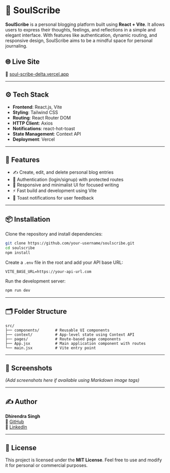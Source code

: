 # 📝 SoulScribe

**SoulScribe** is a personal blogging platform built using **React + Vite**. It allows users to express their thoughts, feelings, and reflections in a simple and elegant interface. With features like authentication, dynamic routing, and responsive design, SoulScribe aims to be a mindful space for personal journaling.

## 🌐 Live Site

🔗 [soul-scribe-delta.vercel.app](https://soul-scribe-delta.vercel.app)

---

## ⚙️ Tech Stack

- **Frontend**: React.js, Vite
- **Styling**: Tailwind CSS
- **Routing**: React Router DOM
- **HTTP Client**: Axios
- **Notifications**: react-hot-toast
- **State Management**: Context API
- **Deployment**: Vercel

---

## 🚀 Features

- ✍️ Create, edit, and delete personal blog entries
- 🔐 Authentication (login/signup) with protected routes
- 🌙 Responsive and minimalist UI for focused writing
- ⚡️ Fast build and development using Vite
- 🔔 Toast notifications for user feedback

---

## 📦 Installation

Clone the repository and install dependencies:

```bash
git clone https://github.com/your-username/soulscribe.git
cd soulscribe
npm install
```

Create a `.env` file in the root and add your API base URL:

```env
VITE_BASE_URL=https://your-api-url.com
```

Run the development server:

```bash
npm run dev
```

---

## 🗂️ Folder Structure

```
src/
├── components/       # Reusable UI components
├── context/          # App-level state using Context API
├── pages/            # Route-based page components
├── App.jsx           # Main application component with routes
└── main.jsx          # Vite entry point
```

---

## 📸 Screenshots

*(Add screenshots here if available using Markdown image tags)*

---

## ✍️ Author

**Dhirendra Singh**  
🔗 [GitHub](https://github.com/your-username)  
🔗 [LinkedIn](https://linkedin.com/in/your-profile)

---

## 📜 License

This project is licensed under the **MIT License**. Feel free to use and modify it for personal or commercial purposes.
